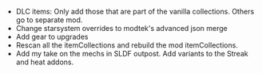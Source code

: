 - DLC items: Only add those that are part of the vanilla collections. Others go to separate mod.
- Change starsystem overrides to modtek's advanced json  merge
- Add gear to upgrades
- Rescan all the itemCollections and rebuild the mod itemCollections.
- Add my take on the mechs in SLDF outpost. Add variants to the Streak and heat addons.
